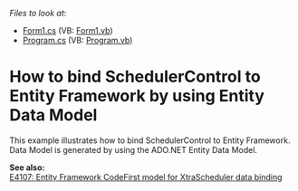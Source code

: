 <!-- default file list -->
*Files to look at*:

* [Form1.cs](./CS/BindSchedulerToEF/Form1.cs) (VB: [Form1.vb](./VB/BindSchedulerToEF/Form1.vb))
* [Program.cs](./CS/BindSchedulerToEF/Program.cs) (VB: [Program.vb](./VB/BindSchedulerToEF/Program.vb))
<!-- default file list end -->
# How to bind SchedulerControl to Entity Framework by using Entity Data Model


<p>This example illustrates how to bind SchedulerControl to Entity Framework. Data Model is generated by using the ADO.NET Entity Data Model.</p><p><strong>See al</strong><strong>so:<br />
</strong><a href="https://www.devexpress.com/Support/Center/p/E4107">E4107: Entity Framework CodeFirst model for XtraScheduler data binding</a></p>

<br/>


